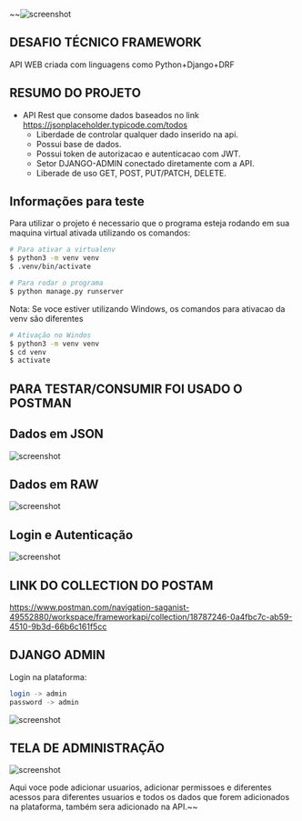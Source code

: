 
~~![screenshot](/Users/Arthur/PycharmProjects/FrameworkAPI/images/4.png)

## DESAFIO TÉCNICO FRAMEWORK

API WEB criada com linguagens como Python+Django+DRF

## RESUMO DO PROJETO

* API Rest que consome dados baseados no link https://jsonplaceholder.typicode.com/todos
  - Liberdade de controlar qualquer dado inserido na api.
  - Possui base de dados.
  - Possui token de autorizacao e autenticacao com JWT. 
  - Setor DJANGO-ADMIN conectado diretamente com a API.
  - Liberade de uso GET, POST, PUT/PATCH, DELETE.
      

## Informações para teste

Para utilizar o projeto é necessario que o programa esteja rodando em sua maquina virtual ativada utilizando os comandos:


```bash
# Para ativar a virtualenv
$ python3 -m venv venv
$ .venv/bin/activate

# Para rodar o programa
$ python manage.py runserver
```

Nota: Se voce estiver utilizando Windows, os comandos para ativacao da venv são diferentes
```bash
# Ativação no Windos
$ python3 -m venv venv
$ cd venv
$ activate
```
## PARA TESTAR/CONSUMIR FOI USADO O POSTMAN

## Dados em JSON
![screenshot](/Users/Arthur/PycharmProjects/FrameworkAPI/images/1.png)

## Dados em RAW

![screenshot](/Users/Arthur/PycharmProjects/FrameworkAPI/images/5.png)

## Login e Autenticação

![screenshot](/Users/Arthur/PycharmProjects/FrameworkAPI/images/2.png)


## LINK DO COLLECTION DO POSTAM 
https://www.postman.com/navigation-saganist-49552880/workspace/frameworkapi/collection/18787246-0a4fbc7c-ab59-4510-9b3d-66b6c161f5cc

## DJANGO ADMIN

Login na plataforma: 

```bash
login -> admin
password -> admin
```

![screenshot](/Users/Arthur/PycharmProjects/FrameworkAPI/images/6.png)

## TELA DE ADMINISTRAÇÃO

![screenshot](/Users/Arthur/PycharmProjects/FrameworkAPI/images/7.png)

Aqui voce pode adicionar usuarios, adicionar permissoes e diferentes acessos para diferentes usuarios e todos os dados que forem adicionados na plataforma, também sera adicionado na API.~~


